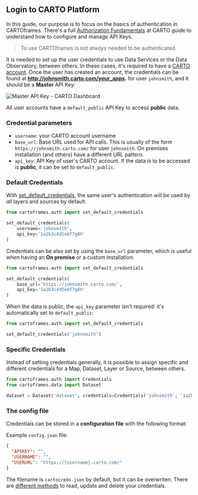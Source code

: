 ## Login to CARTO Platform

In this guide, our purpose is to focus on the basics of authentication in CARTOframes. There's a full [Authorization Fundamentals](https://carto.com/developers/fundamentals/authorization/) at CARTO guide to understand how to configure and manage API Keys.

> To use CARTOframes is not *always* needed to be authenticated.

It is needed to set up the user credentials to use Data Services or the Data Observatory, between others. In these cases, it's required to have a [CARTO account](https://carto.com/signup/). Once the user has created an account, the credentials can be found at **http://johnsmith.carto.com/your_apps.** for user `johnsmith`, and it should be a **Master** API Key:

![Master API Key - CARTO Dashboard](../../img/guides/credentials/api-keys.png)

All user accounts have a `default_public` API Key to access **public** data.

### Credential parameters

- `username`: your CARTO account username
- `base_url`: Base URL used for API calls. This is usually of the form `https://johnsmith.carto.com/` for user `johnsmith`. On premises installation (and others) have a different URL pattern.
- `api_key`: API Key of user's CARTO account. If the data is to be accessed is **public**, it can be set to `default_public`.

### Default Credentials

With [set_default_credentials](/developers/cartoframes/reference/#cartoframes-auth-set_default_credentials), the same user's authentication will be used by _all_ layers and sources by default.

```py
from cartoframes.auth import set_default_credentials

set_default_credentials(
    username='johnsmith',
    api_key='1a2b3c4d5e6f7g8h'
)
```

Credentials can be also set by using the `base_url` parameter, which is useful when having an **On premise** or a custom installation:

```py
from cartoframes.auth import set_default_credentials

set_default_credentials(
    base_url='https://johnsmith.carto.com/',
    api_key='1a2b3c4d5e6f7g8h'
)
```

When the data is public, the `api_key` parameter isn't required: it's automatically set to `default_public`:

```py
from cartoframes.auth import set_default_credentials

set_default_credentials('johnsmith')
```

### Specific Credentials

Instead of setting credentials generally, it is possible to assign specific and different credentials for a Map, Dataset, Layer or Source, between others.

```py
from cartoframes.auth import Credentials
from cartoframes.data import Dataset

dataset = Dataset('dataset', credentials=Credentials('johnsmith', '1a2b3c4d5e6f7g8h'))
```

### The config file

Credentials can be stored in a **configuration file** with the following format:

Example `config.json` file:

```json
{
  "APIKEY": "",
  "USERNAME": "",
  "USERURL": "https://{username}.carto.com/"
}
```

The filename is `cartocreds.json` by default, but it can be overwriten. There are [different methods](/developers/cartoframes/reference/#cartoframes-auth-Credentials) to read, update and delete your credentials.
